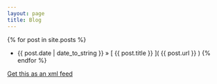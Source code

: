 ```yaml
---
layout: page
title: Blog
---
```


{% for post in site.posts %}
* {{ post.date | date_to_string }} &raquo; [ {{ post.title }} ]( {{ post.url }} )
{% endfor %}

[Get this as an xml feed](/atom.xml)